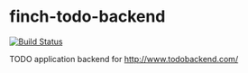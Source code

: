 # finch-todo-backend

[![Build Status](https://travis-ci.org/ilya-murzinov/finch-todo-backend.svg?branch=master)](https://travis-ci.org/ilya-murzinov/finch-todo-backend)

TODO application backend for http://www.todobackend.com/
